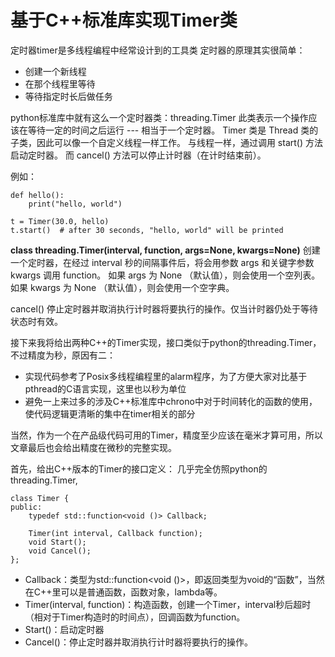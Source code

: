 基于C++标准库实现Timer类
========================

定时器timer是多线程编程中经常设计到的工具类
定时器的原理其实很简单：

- 创建一个新线程
- 在那个线程里等待
- 等待指定时长后做任务

python标准库中就有这么一个定时器类：threading.Timer
此类表示一个操作应该在等待一定的时间之后运行 --- 相当于一个定时器。 
Timer 类是 Thread 类的子类，因此可以像一个自定义线程一样工作。
与线程一样，通过调用 start() 方法启动定时器。 而 cancel() 方法可以停止计时器（在计时结束前）。

例如：

```
def hello():
    print("hello, world")

t = Timer(30.0, hello)
t.start()  # after 30 seconds, "hello, world" will be printed
```

**class threading.Timer(interval, function, args=None, kwargs=None)**
    创建一个定时器，在经过 interval 秒的间隔事件后，将会用参数 args 和关键字参数 kwargs 调用 function。
    如果 args 为 None （默认值），则会使用一个空列表。如果 kwargs 为 None （默认值），则会使用一个空字典。

cancel()
    停止定时器并取消执行计时器将要执行的操作。仅当计时器仍处于等待状态时有效。

接下来我将给出两种C++的Timer实现，接口类似于python的threading.Timer，不过精度为秒，原因有二：

- 实现代码参考了Posix多线程编程里的alarm程序，为了方便大家对比基于pthread的C语言实现，这里也以秒为单位
- 避免一上来过多的涉及C++标准库中chrono中对于时间转化的函数的使用，使代码逻辑更清晰的集中在timer相关的部分

当然，作为一个在产品级代码可用的Timer，精度至少应该在毫米才算可用，所以文章最后也会给出精度在微秒的完整实现。

首先，给出C++版本的Timer的接口定义：
几乎完全仿照python的threading.Timer,

```
class Timer {
public:
    typedef std::function<void ()> Callback;

    Timer(int interval, Callback function); 
    void Start();
    void Cancel(); 
};
```

- Callback：类型为std::function<void ()>，即返回类型为void的“函数”，当然在C++里可以是普通函数，函数对象，lambda等。
- Timer(interval, function)：构造函数，创建一个Timer，interval秒后超时（相对于Timer构造时的时间点），回调函数为function。
- Start()：启动定时器
- Cancel()：停止定时器并取消执行计时器将要执行的操作。
